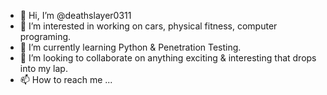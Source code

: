 - 👋 Hi, I’m @deathslayer0311
- 👀 I’m interested in working on cars, physical fitness, computer programing.
- 🌱 I’m currently learning Python & Penetration Testing.
- 💞️ I’m looking to collaborate on anything exciting & interesting that drops into my lap.
- 📫 How to reach me ...

<!---
deathslayer0311/deathslayer0311 is a ✨ special ✨ repository because its `README.md` (this file) appears on your GitHub profile.
You can click the Preview link to take a look at your changes.
--->
